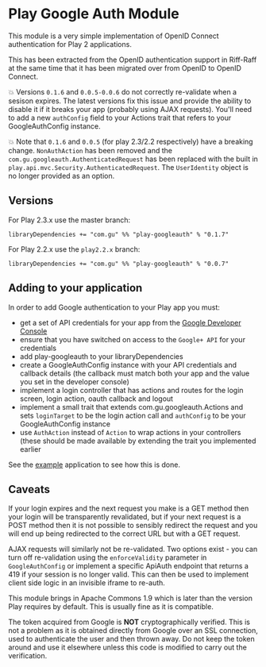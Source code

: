 Play Google Auth Module
=======================

This module is a very simple implementation of OpenID Connect authentication
for Play 2 applications.

This has been extracted from the OpenID authentication support in Riff-Raff
at the same time that it has been migrated over from OpenID to OpenID Connect.

:boom: Versions `0.1.6` and `0.0.5-0.0.6` do not correctly re-validate when a sesison expires. The latest versions
  fix this issue and provide the ability to disable it if it breaks your app (probably using AJAX requests).
  You'll need to add a new `authConfig` field to your Actions trait that refers to your GoogleAuthConfig instance.

:boom: Note that `0.1.6` and `0.0.5` (for play 2.3/2.2 respectively) have a breaking change. `NonAuthAction` has
been removed and the `com.gu.googleauth.AuthenticatedRequest` has been replaced with the built in
`play.api.mvc.Security.AuthenticatedRequest`. The `UserIdentity` object is no longer provided as an option.

Versions
--------

For Play 2.3.x use the master branch:
```
libraryDependencies += "com.gu" %% "play-googleauth" % "0.1.7"
```

For Play 2.2.x use the `play2.2.x` branch:
```
libraryDependencies += "com.gu" %% "play-googleauth" % "0.0.7"
```

Adding to your application
--------------------------

In order to add Google authentication to your Play app you must:

 - get a set of API credentials for your app from the [Google Developer Console](https://console.developers.google.com)
 - ensure that you have switched on access to the `Google+ API` for your credentials
 - add play-googleauth to your libraryDependencies
 - create a GoogleAuthConfig instance with your API credentials and callback details (the callback must match both your
 app and the value you set in the developer console)
 - implement a login controller that has actions and routes for the login screen, login action, oauth callback and
 logout
 - implement a small trait that extends com.gu.googleauth.Actions and sets `loginTarget` to be the login action call and
   `authConfig` to be your GoogleAuthConfig instance
 - use `AuthAction` instead of `Action` to wrap actions in your controllers (these should be made
 available by extending the trait you implemented earlier

See the [example](https://github.com/guardian/play-googleauth/tree/master/example) application to see how this is done.

Caveats
-------

If your login expires and the next request you make is a GET method then your login will be transparently revalidated,
but if your next request is a POST method then it is not possible to sensibly redirect the request and you will end
up being redirected to the correct URL but with a GET request.

AJAX requests will similarly not be re-validated. Two options exist - you can turn off re-validation using the
 `enforceValidity` parameter in `GoogleAuthConfig` or implement a specific ApiAuth endpoint that returns a 419 if your
 session is no longer valid. This can then be used to implement client side logic in an invisible iframe to re-auth.

This module brings in Apache Commons 1.9 which is later than the version Play requires by default. This is
usually fine as it is compatible.

The token acquired from Google is **NOT** cryptographically verified. This is not a problem as it is obtained directly
from Google over an SSL connection, used to authenticate the user and then thrown away. Do not keep the token around
and use it elsewhere unless this code is modified to carry out the verification.
